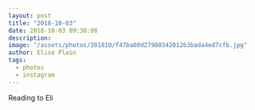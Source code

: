 ```yaml
---
layout: post
title: "2018-10-03"
date: 2018-10-03 09:30:08
description: 
image: "/assets/photos/201810/f47ba00d2798034201263bada4ed7cfb.jpg"
author: Elise Plain
tags: 
  - photos
  - instagram
---
```


Reading to Eli
<p></p>
